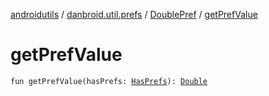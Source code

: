 [androidutils](../../index.md) / [danbroid.util.prefs](../index.md) / [DoublePref](index.md) / [getPrefValue](./get-pref-value.md)

# getPrefValue

`fun getPrefValue(hasPrefs: `[`HasPrefs`](../-has-prefs/index.md)`): `[`Double`](https://kotlinlang.org/api/latest/jvm/stdlib/kotlin/-double/index.html)